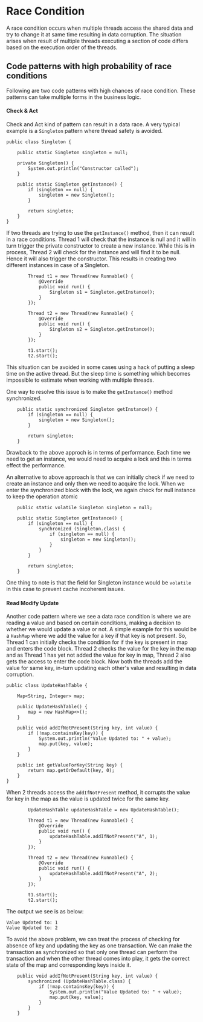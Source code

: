 # Race Condition
A race condition occurs when multiple threads access the shared data and try to change it at same time resulting in data corruption. The situation arises when result of multiple threads executing a section of code differs based on the execution order of the threads.

## Code patterns with high probability of race conditions
Following are two code patterns with high chances of race condition. These patterns can take multiple forms in the business logic.

#### Check & Act
Check and Act kind of pattern can result in a data race. A very typical example is a ```Singleton``` pattern where thread safety is avoided. 
```
public class Singleton {

    public static Singleton singleton = null;

    private Singleton() {
        System.out.println("Constructor called");
    }

    public static Singleton getInstance() {
        if (singleton == null) {
            singleton = new Singleton();
        }

        return singleton;
    }
}
```

If two threads are trying to use the ```getInstance()``` method, then it can result in a race conditions. Thread 1 will check that the instance is null and it will in turn trigger the private constructor to create a new instance. While this is in process, Thread 2 will check for the instance and will find it to be null. Hence it will also trigger the constructor. This results in creating two different instances in case of a Singleton. 
```
        Thread t1 = new Thread(new Runnable() {
            @Override
            public void run() {
                Singleton s1 = Singleton.getInstance();
            }
        });

        Thread t2 = new Thread(new Runnable() {
            @Override
            public void run() {
                Singleton s2 = Singleton.getInstance();
            }
        });

        t1.start();
        t2.start();
```
This situation can be avoided in some cases using a hack of putting a sleep time on the active thread. But the sleep time is something which becomes impossible to estimate when working with multiple threads.

One way to resolve this issue is to make the ```getInstance()``` method synchronized.
```
    public static synchronized Singleton getInstance() {
        if (singleton == null) {
            singleton = new Singleton();
        }

        return singleton;
    }
```
Drawback to the above approch is in terms of performance. Each time we need to get an instance, we would need to acquire a lock and this in terms effect the performance.

An alternative to above approach is that we can initially check if we need to create an instance and only then we need to acquire the lock. When we enter the synchronized block with the lock, we again check for null instance to keep the operation atomic
```
    public static volatile Singleton singleton = null;
    
    public static Singleton getInstance() {
        if (singleton == null) {
            synchronized (Singleton.class) {
                if (singleton == null) {
                    singleton = new Singleton();
                }
            }
        }

        return singleton;
    }
```
One thing to note is that the field for Singleton instance would be ```volatile``` in this case to prevent cache incoherent issues.

#### Read Modify Update
Another code pattern where we see a data race condition is where we are reading a value and based on certain conditions, making a decision to whether we would update a value or not. A simple example for this would be a ```HashMap``` where we add the value for a key if that key is not present. So, Thread 1 can initially checks the condition for if the key is present in map and enters the code block. Thread 2 checks the value for the key in the map and as Thread 1 has yet not added the value for key in map, Thread 2 also gets the access to enter the code block. Now both the threads add the value for same key, in-turn updating each other's value and resulting in data corruption.

```
public class UpdateHashTable {

    Map<String, Integer> map;

    public UpdateHashTable() {
        map = new HashMap<>();
    }

    public void addIfNotPresent(String key, int value) {
        if (!map.containsKey(key)) {
            System.out.println("Value Updated to: " + value);
            map.put(key, value);
        }
    }

    public int getValueForKey(String key) {
        return map.getOrDefault(key, 0);
    }
}

```

When 2 threads access the ```addIfNotPresent``` method, it corrupts the value for key in the map as the value is updated twice for the same key.
```
        UpdateHashTable updateHashTable = new UpdateHashTable();

        Thread t1 = new Thread(new Runnable() {
            @Override
            public void run() {
                updateHashTable.addIfNotPresent("A", 1);
            }
        });

        Thread t2 = new Thread(new Runnable() {
            @Override
            public void run() {
                updateHashTable.addIfNotPresent("A", 2);
            }
        });

        t1.start();
        t2.start();
``` 

The output we see is as below:
```
Value Updated to: 1
Value Updated to: 2
```

To avoid the above problem, we can treat the process of checking for absence of key and updating the key as one transaction. We can make the transaction as synchronized so that only one thread can perform the transaction and when the other thread comes into play, it gets the correct state of the map and corresponding keys inside it.

```
    public void addIfNotPresent(String key, int value) {
        synchronized (UpdateHashTable.class) {
            if (!map.containsKey(key)) {
                System.out.println("Value Updated to: " + value);
                map.put(key, value);
            }
        }
    }
```


